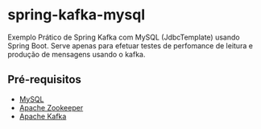 # spring-kafka-mysql
Exemplo Prático de Spring Kafka com MySQL (JdbcTemplate) usando Spring Boot. Serve apenas para efetuar testes de perfomance de leitura e produção de mensagens usando o kafka.

## Pré-requisitos
 - [MySQL](https://dev.mysql.com/downloads/)
 - [Apache Zookeeper](https://zookeeper.apache.org/releases.html)
 - [Apache Kafka](https://kafka.apache.org/downloads)
